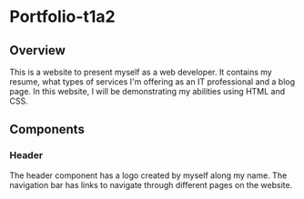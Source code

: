 # Portfolio-t1a2

## Overview
This is a website to present myself as a web developer. It contains my resume, what types of services I'm offering as an IT professional and a blog page. In this website, I will be demonstrating my abilities using HTML and CSS. 

## Components

### Header
The header component has a logo created by myself along my name. The navigation bar has links to navigate through different pages on the website.

